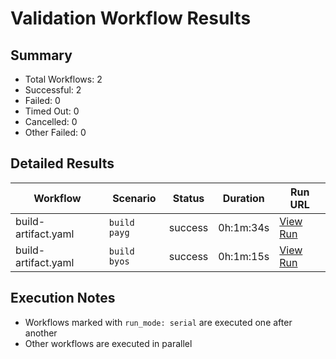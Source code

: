# Validation Workflow Results

## Summary
- Total Workflows: 2
- Successful: 2
- Failed: 0
- Timed Out: 0
- Cancelled: 0
- Other Failed: 0

## Detailed Results

| Workflow | Scenario | Status | Duration | Run URL |
|----------|----------|---------|-----------|----------|
| build-artifact.yaml | `build payg` | success | 0h:1m:34s | [View Run](https://github.com/azure-javaee/rhel-jboss-templates/actions/runs/17421619148) |
| build-artifact.yaml | `build byos` | success | 0h:1m:15s | [View Run](https://github.com/azure-javaee/rhel-jboss-templates/actions/runs/17421620478) |


## Execution Notes
- Workflows marked with `run_mode: serial` are executed one after another
- Other workflows are executed in parallel
